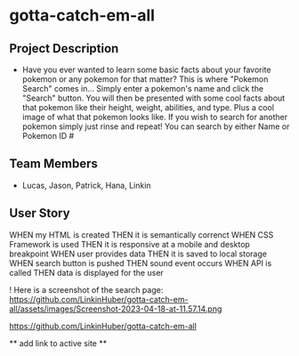 # gotta-catch-em-all

## Project Description
- Have you ever wanted to learn some basic facts about your favorite pokemon or any pokemon for that matter? This is where "Pokemon Search" comes in... Simply enter a pokemon's name and click the "Search" button. You will then be presented with some cool facts about that pokemon like their height, weight, abilities, and type. Plus a cool image of what that pokemon looks like. If you wish to search for another pokemon simply just rinse and repeat! You can search by either Name or Pokemon ID #

## Team Members
- Lucas, Jason, Patrick, Hana, Linkin

## User Story
WHEN my HTML is created
THEN it is semantically correnct
WHEN CSS  Framework is used
THEN it is responsive at a mobile and desktop breakpoint
WHEN user provides data
THEN it is saved to local storage
WHEN search button is pushed
THEN sound event occurs
WHEN API is called
THEN data is displayed for the user

! Here is a screenshot of the search page: https://github.com/LinkinHuber/gotta-catch-em-all/assets/images/Screenshot-2023-04-18-at-11.57.14.png

https://github.com/LinkinHuber/gotta-catch-em-all

** add link to active site **

